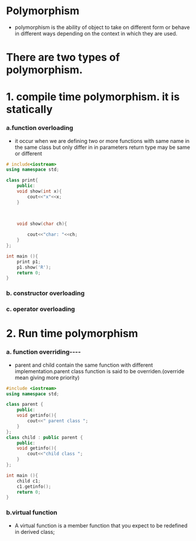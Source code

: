 # Polymorphism
* polymorphism is the ability of object to take on different form or behave in different
ways depending on the context in which they are used.

# There are two types of polymorphism.

# 1. compile time polymorphism. it is statically


### a.function overloading
* it occur when we are defining two or more functions with same name in the same class but only differ in 
in parameters return type may be same or different 

```cpp
# include<iostream>
using namespace std;

class print{
    public:
    void show(int x){
        cout<<"x"<<x;
    }


   
    void show(char ch){
        
        cout<<"char: "<<ch;
    }
};

int main (){
    print p1;
    p1.show('R');
    return 0;
}
```
### b. constructor overloading
### c. operator overloading


# 2. Run time polymorphism

### a. function overriding----
* parent and child contain the same function with different implementation.parent class function is  said to be overriden.(override mean giving more priority)
```cpp
#include <iostream>
using namespace std;

class parent {
    public:
    void getinfo(){
        cout<<" parent class ";
    }
};
class child : public parent {
    public:
    void getinfo(){
        cout<<"child class ";
    }
};

int main (){
    child c1;
    c1.getinfo();
    return 0;
}
```
### b.virtual function
* A virtual function is a member function that you expect to be redefined in derived class;